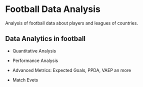 # Football Data Analysis
Analysis of football data about players and leagues of countries.


## Data Analytics in football

- Quantitative Analysis

- Performance Analysis

- Advanced Metrics: Expected Goals, PPDA, VAEP an more

- Match Evets 
